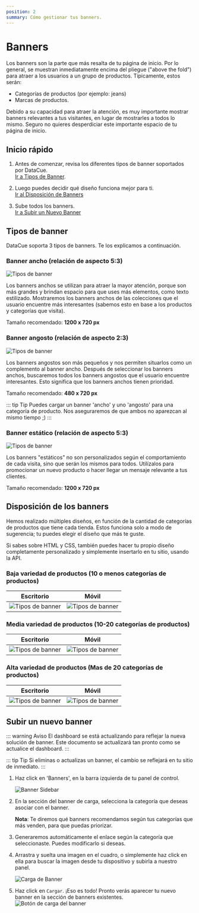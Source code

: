 ```yaml
---
position: 2
summary: Cómo gestionar tus banners.
---
```


# Banners

Los banners son la parte que más resalta de tu página de inicio. Por lo general, se muestran inmediatamente encima del pliegue ("above the fold") para atraer a los usuarios a un grupo de productos. Típicamente, estos serán:

- Categorías de productos (por ejemplo: jeans)
- Marcas de productos.

Debido a su capacidad para atraer la atención, es muy importante mostrar banners relevantes a tus visitantes, en lugar de mostrarles a todos lo mismo. Seguro no quieres desperdiciar este importante espacio de tu página de inicio. 


## Inicio rápido

1. Antes de comenzar, revisa los diferentes tipos de banner soportados por DataCue.  
[Ir a Tipos de Banner](#tipos-de-banner).

1. Luego puedes decidir qué diseño funciona mejor para ti.  
[Ir al Disposición de Banners](#disposicion-de-banners)

1. Sube todos los banners.  
[Ir a Subir un Nuevo Banner](#subir-un-nuevo-banner)

<!-- 1. Ve las recomendaciones del panel para decidir qué categorías priorizar y qué banners conviene crear .-->


## Tipos de banner
DataCue soporta 3 tipos de banners. Te los explicamos a continuación.

### Banner ancho (relación de aspecto 5:3)

![Tipos de banner](./images/banner-wide.jpg)

Los banners anchos se utilizan para atraer la mayor atención, porque son más grandes y brindan espacio para que uses más elementos, como texto estilizado. Mostraremos los banners anchos de las colecciones que el usuario encuentre más interesantes (sabemos esto en base a los productos y categorías que visita).

Tamaño recomendado: **1200 x 720 px**

### Banner angosto (relación de aspecto 2:3)

![Tipos de banner](./images/banner-narrow.jpg)

Los banners angostos son más pequeños y nos permiten situarlos como un complemento al banner ancho. Después de seleccionar los banners anchos, buscaremos todos los banners angostos que el usuario encuentre interesantes. Esto significa que los banners anchos tienen prioridad.

Tamaño recomendado: **480 x 720 px**

::: tip Tip
Puedes cargar un banner 'ancho' y uno 'angosto' para una categoría de producto. Nos aseguraremos de que ambos no aparezcan al mismo tiempo ;)
:::

### Banner estático (relación de aspecto 5:3)

![Tipos de banner](./images/banner-wide-static.jpg)

Los banners "estáticos" no son personalizados según el comportamiento de cada visita, sino que serán los mismos para todos. Utilízalos para promocionar un nuevo producto o hacer llegar un mensaje relevante a tus clientes.

Tamaño recomendado: **1200 x 720 px**

## Disposición de los banners

Hemos realizado múltiples diseños, en función de la cantidad de categorías de productos que tiene cada tienda. Estos funciona solo a modo de sugerencia; tu puedes elegir el diseño que más te guste. 

Si sabes sobre HTML y CSS, también puedes hacer tu propio diseño completamente personalizado y simplemente insertarlo en tu sitio, usando la API.

### Baja variedad de productos (10 o menos categorías de productos)

| Escritorio | Móvil |
| ------------------- | ------ |
| ![Tipos de banner](./images/banner-layout/1-wide-2-narrow-desktop.jpg) | ![Tipos de banner](./images/banner-layout/1-wide-2-narrow-mobile.jpg) |


### Media variedad de productos (10-20 categorías de productos)

| Escritorio | Móvil |
| ------------------- | ------ |
| ![Tipos de banner](./images/banner-layout/2-wide-2-narrow-desktop.jpg) | ![Tipos de banner](./images/banner-layout/2-wide-2-narrow-mobile.jpg) |


### Alta variedad de productos (Mas de 20 categorías de productos)

| Escritorio | Móvil |
| ------------------- | ------ |
| ![Tipos de banner](./images/banner-layout/3-wide-2-narrow-desktop.jpg) | ![Tipos de banner](./images/banner-layout/3-wide-2-narrow-mobile.jpg) |

## Subir un nuevo banner

::: warning Aviso
El dashboard se está actualizando para reflejar la nueva solución de banner. Este documento se actualizará tan pronto como se actualice el dashboard.
:::

::: tip Tip
Si eliminas o actualizas un banner, el cambio se reflejará en tu sitio de inmediato.
:::
1. Haz click en 'Banners', en la barra izquierda de tu panel de control.

    ![Banner Sidebar](./images/banner_sidebar.png)

2. En la sección del banner de carga, selecciona la categoría que deseas asociar con el banner.  

    **Nota**: Te diremos qué banners recomendamos según tus categorías que más venden, para que puedas priorizar.

3. Generaremos automáticamente el enlace según la categoría que seleccionaste. Puedes modificarlo si deseas.

4. Arrastra y suelta una imagen en el cuadro, o simplemente haz click en ella para buscar la imagen desde tu dispositivo y subirla a nuestro panel.

    ![Carga de Banner](./images/banner_upload_form.png)

5. Haz click en `Cargar`. ¡Eso es todo! Pronto verás aparecer tu nuevo banner en la sección de banners existentes.
    ![Botón de carga del banner](./images/banner_upload_btn.png)